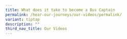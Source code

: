 ```yaml
---
title: What does it take to become a Bus Captain
permalink: /hear-our-journeys/our-videos/permalink/
variant: tiptap
description: ""
third_nav_title: Our Videos
---
```

